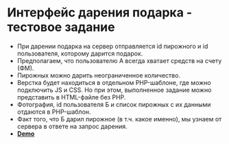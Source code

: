 # Интерфейс дарения подарка - тестовое задание

* При дарении подарка на сервер отправляется id пирожного и id пользователя, которому дарится подарок.
* Предполагаем, что пользователю А всегда хватает средств на счету (ФМ).
* Пирожных можно дарить неограниченное количество.
* Верстка будет находиться в отдельном PHP-шаблоне, где можно подключить JS  и CSS. Но при этом, выполненное задание можно представить в HTML-файле без PHP.
* Фотография, id пользователя Б и список пирожных с их данными отдаются в PHP-шаблон.
* Факт того, что Б дарил пирожное (в т.ч. какое именно), мы узнаем от сервера в ответе на запрос дарения.
* **<a href="http://somniatis.ru/demos/sweet-couple/html/" target="_blank">Demo</a>**
